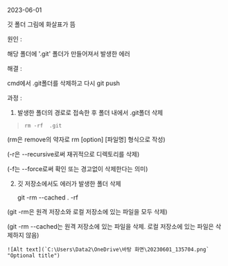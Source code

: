 2023-06-01

깃 폴더 그림에 화살표가 뜸

원인 :

해당 폴더에 '.git' 폴더가 만들어져서 발생한 에러

해결 :

cmd에서 .git폴더를 삭제하고 다시 git push

과정 :

1. 발생한 폴더의 경로로 접속한 후 폴더 내에서 .git폴더 삭제

>     rm -rf  .git

(rm은 remove의 약자로 rm [option] [파일명] 형식으로 작성)

(-r은 --recursive로써 재귀적으로 디렉토리를 삭제)

(-f는 --force로써 확인 또는 경고없이 삭제한다는 의미)

2. 깃 저장소에서도 에러가 발생한 폴더 삭제

   git -rm --cached . -rf

(git -rm은 원격 저장소와 로컬 저장소에 있는 파일을 모두 삭제)

(git -rm --cached는 원격 저장소에 있는 파일을 삭제. 로컬 저장소에 있는 파일은 삭제하지 않음)

```
![Alt text](`C:\Users\Data2\OneDrive\바탕 화면\20230601_135704.png` "Optional title")
```
